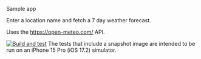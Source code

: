 Sample app

Enter a location name and fetch a 7 day weather forecast. 

Uses the https://open-meteo.com/ API.

[![Build and test](https://github.com/matsomatic/WeatherApp/actions/workflows/ios.yml/badge.svg)](https://github.com/matsomatic/WeatherApp/actions/workflows/ios.yml)
The tests that include a snapshot image are intended to be run on an iPhone 15 Pro (iOS 17.2) simulator.
